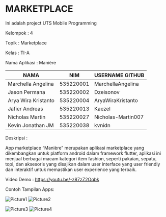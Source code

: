 # MARKETPLACE

Ini adalah project UTS Mobile Programming

Kelompok        : 4

Topik           : Marketplace

Kelas           : TI-A

Nama Aplikasi   : Manière

| NAMA                | NIM       | USERNAME GITHUB    |
|---------------------|-----------|--------------------|
| Marchella Angelina  | 535220001 | MarchellaAngelina  |
| Jason Permana       | 535220002 | Dzeisonov          |
| Arya Wira Kristanto | 535220004 | AryaWiraKristanto  |
| Jafier Andreas      | 535220013 | Kaezel             |
| Nicholas Martin     | 535220027 | Nicholas-Martin007 |
| Kevin Jonathan JM   | 535220038 | kvnidn             |

Deskripsi       :

App marketplace “Manière” merupakan aplikasi marketplace yang dikembangkan untuk platform
android dalam framework flutter, aplikasi ini menjual berbagai macam kategori item fashion,
seperti pakaian, sepatu, topi, dan aksesoris yang disajikan dalam user interface yang user
friendly dan interaktif untuk memastikan user experience yang terbaik.

Video Demo        : https://youtu.be/-z87zZ2Oqbk

Contoh Tampilan Apps:

![Picture1](https://github.com/Dzeisonov/marketplace/assets/100126712/646283de-d2db-454f-937b-9b3d00e78580)
![Picture2](https://github.com/Dzeisonov/marketplace/assets/100126712/b7cb05d6-92ac-447b-8135-0838bc141c40)

![Picture3](https://github.com/Dzeisonov/marketplace/assets/100126712/8b99ee98-dc2a-4377-87c9-8259ea687830)
![Picture4](https://github.com/Dzeisonov/marketplace/assets/100126712/624d16b5-f007-4434-9c04-d78ae2a89f19)







